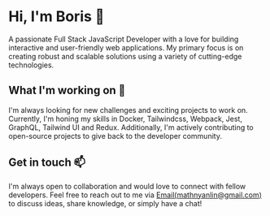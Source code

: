 # Hi, I'm Boris 👋

A passionate Full Stack JavaScript Developer with a love for building interactive and user-friendly web applications. My primary focus is on creating robust and scalable solutions using a variety of cutting-edge technologies.


## What I'm working on 🔧
I'm always looking for new challenges and exciting projects to work on. Currently, I'm honing my skills in Docker, Tailwindcss, Webpack, Jest, GraphQL, Tailwind UI and Redux. Additionally, I'm actively contributing to open-source projects to give back to the developer community.


## Get in touch 📫
I'm always open to collaboration and would love to connect with fellow developers. Feel free to reach out to me via [Email(mathnyanlin@gmail.com)](mathnyanlin@gmail.com) to discuss ideas, share knowledge, or simply have a chat!

